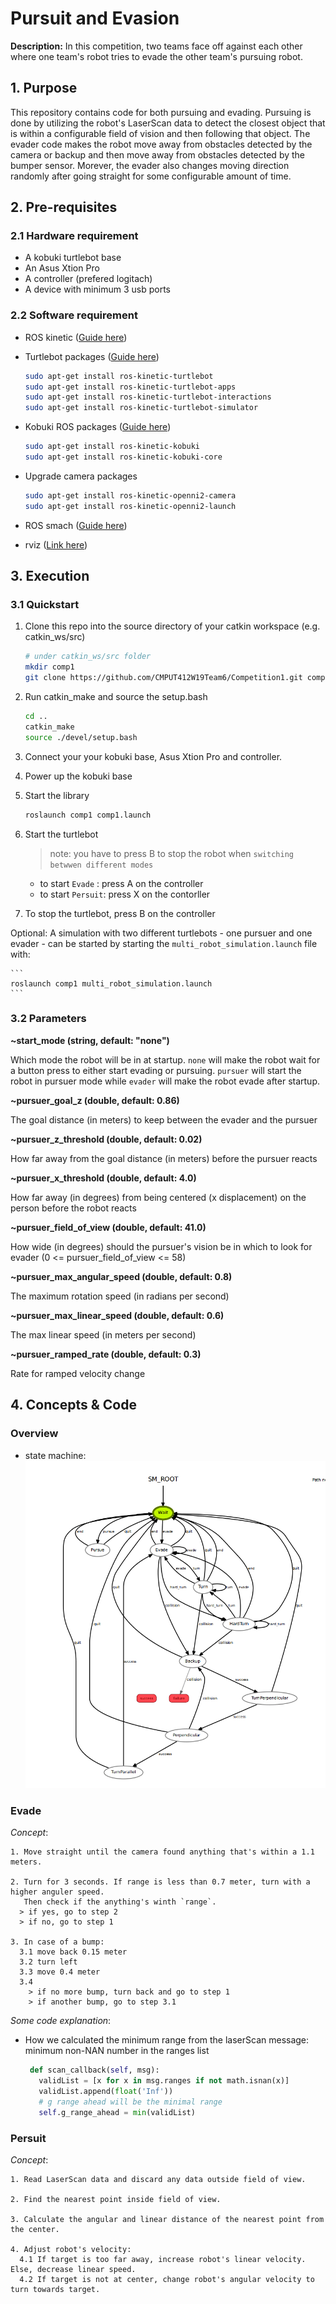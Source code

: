 # Pursuit and Evasion
**Description:** In this competition, two teams face off against each other where one team's robot tries to evade the other team's pursuing robot.

## 1. Purpose
This repository contains code for both pursuing and evading. Pursuing is done by utilizing the robot's LaserScan data to detect the closest object that is within a configurable field of vision and then following that object. The evader code makes the robot move away from obstacles detected by the camera or backup and then move away from obstacles detected by the bumper sensor. Morever, the evader also changes moving direction randomly after going straight for some configurable amount of time.

## 2. Pre-requisites

### 2.1 Hardware requirement
- A kobuki turtlebot base
- An Asus Xtion Pro
- A controller (prefered logitach)
- A device with minimum 3 usb ports

### 2.2 Software requirement
- ROS kinetic ([Guide here](http://wiki.ros.org/kinetic/Installation/Ubuntu))

- Turtlebot  packages ([Guide here](http://wiki.ros.org/action/show/Robots/TurtleBot?action=show&redirect=TurtleBot))
  ```bash
  sudo apt-get install ros-kinetic-turtlebot
  sudo apt-get install ros-kinetic-turtlebot-apps
  sudo apt-get install ros-kinetic-turtlebot-interactions
  sudo apt-get install ros-kinetic-turtlebot-simulator
  ```
  
- Kobuki ROS packages ([Guide here](https://wiki.ros.org/kobuki/Tutorials/Installation))
  ```bash
  sudo apt-get install ros-kinetic-kobuki
  sudo apt-get install ros-kinetic-kobuki-core
  ```
  
- Upgrade camera packages
  ```bash
  sudo apt-get install ros-kinetic-openni2-camera
  sudo apt-get install ros-kinetic-openni2-launch
  ```
  
- ROS smach ([Guide here](http://wiki.ros.org/smach))

- rviz ([Link here](http://wiki.ros.org/rviz))

## 3. Execution

### 3.1 Quickstart

1. Clone this repo into the source directory of your catkin workspace (e.g. catkin_ws/src)
    ```bash
    # under catkin_ws/src folder
    mkdir comp1
    git clone https://github.com/CMPUT412W19Team6/Competition1.git comp1
    ```
  
2. Run catkin_make and source the setup.bash
    ```bash
    cd ..
    catkin_make
    source ./devel/setup.bash
    ```
    
3. Connect your your kobuki base, Asus Xtion Pro and controller.

4. Power up the kobuki base

5. Start the library
    ```bash
    roslaunch comp1 comp1.launch
    ```

6. Start the turtlebot
    > note:  you have to press B to stop the robot when `switching betwwen different modes`
    - to start `Evade`  : press A on the controller
    - to start `Persuit`: press X on the contorller
    
7. To stop the turtlebot, press B on the controller

Optional: A simulation with two different turtlebots - one pursuer and one evader - can be started by starting the ```multi_robot_simulation.launch``` file with:

    ```
    roslaunch comp1 multi_robot_simulation.launch
    ```

### 3.2 Parameters

**~start_mode (string, default: "none")**

Which mode the robot will be in at startup. ```none``` will make the robot wait for a button press to either start evading or pursuing. ```pursuer``` will start the robot in pursuer mode while ```evader``` will make the robot evade after startup.

**~pursuer_goal_z (double, default: 0.86)**

The goal distance (in meters) to keep between the evader and the pursuer

**~pursuer_z_threshold (double, default: 0.02)**

How far away from the goal distance (in meters) before the pursuer reacts

**~pursuer_x_threshold (double, default: 4.0)**

How far away (in degrees) from being centered (x displacement) on the person before the robot reacts

**~pursuer_field_of_view (double, default: 41.0)**

How wide (in degrees) should the pursuer's vision be in which to look for evader (0 <= pursuer_field_of_view <= 58)

**~pursuer_max_angular_speed (double, default: 0.8)**

The maximum rotation speed (in radians per second)

**~pursuer_max_linear_speed (double, default: 0.6)**

The max linear speed (in meters per second)

**~pursuer_ramped_rate (double, default: 0.3)**

Rate for ramped velocity change


    
## 4. Concepts & Code

### Overview
  - state machine:
  ![statemachine](https://github.com/CMPUT412W19Team6/Competition1/blob/master/statemachine.png?s=200)

### Evade

  *Concept*: 
  
    1. Move straight until the camera found anything that's within a 1.1 meters.
    
    2. Turn for 3 seconds. If range is less than 0.7 meter, turn with a higher anguler speed. 
       Then check if the anything's winth `range`.
      > if yes, go to step 2
      > if no, go to step 1
      
    3. In case of a bump:
      3.1 move back 0.15 meter
      3.2 turn left
      3.3 move 0.4 meter
      3.4 
        > if no more bump, turn back and go to step 1
        > if another bump, go to step 3.1
        
   *Some code explanation*:
    
   - How we calculated the minimum range from the laserScan message: minimum non-NAN number in the ranges list
     ```python
      def scan_callback(self, msg):
        validList = [x for x in msg.ranges if not math.isnan(x)]
        validList.append(float('Inf'))
        # g range ahead will be the minimal range
        self.g_range_ahead = min(validList)
     ```
### Persuit

  *Concept*: 
  
    1. Read LaserScan data and discard any data outside field of view.
    
    2. Find the nearest point inside field of view.
    
    3. Calculate the angular and linear distance of the nearest point from the center.
    
    4. Adjust robot's velocity:
      4.1 If target is too far away, increase robot's linear velocity. Else, decrease linear speed.
      4.2 If target is not at center, change robot's angular velocity to turn towards target.
